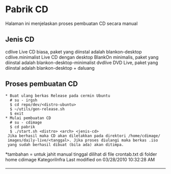 # Pabrik CD

Halaman ini menjelaskan proses pembuatan CD secara manual
## Jenis CD
  cdlive
      Live CD biasa, paket yang diinstal adalah blankon-desktop
  cdlive.minimalist
      Live CD dengan desktop BlankOn minimalis, paket yang diinstal adalah
      blankon-desktop-minimalist
  dvdlive
      DVD Live, paket yang diinstal adalah blankon-desktop + daluang
## Proses pembuatan CD
    * Buat ulang berkas Release pada cermin Ubuntu
      # su - irgsh
      $ cd repo/dev/<distro-ubuntu>
      $ ~/utils/gen-release.sh
      $ exit
    * Mulai pembuatan CD
      # su - cdimage
      $ cd pabrik
      $ ./start.sh <distro> <arch> <jenis-cd>
     Jika berhasil maka CD akan diletakkan pada direktori /home/cdimage/
     images/daily-live/<tanggal>. Jika proses diulangi maka berkas .iso
     yang sudah berhasil dibuat (bila ada) akan ditimpa.
*tambahan = untuk jahit manual tinggal dilihat di file crontab.txt di folder
home cdimage
KategoriInfra
Last modified on 03/28/2010 10:32:28 AM
#### 
    
 
 
 
 
 
---
 
